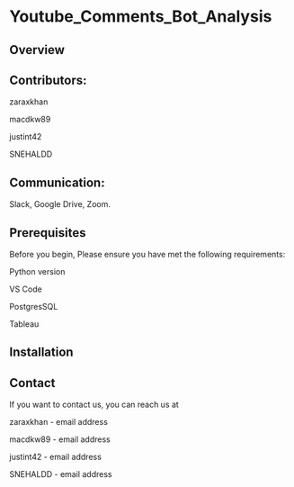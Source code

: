# Youtube_Comments_Bot_Analysis

## Overview

## Contributors: 
 zaraxkhan 

 macdkw89

 justint42

 SNEHALDD

## Communication:

 Slack, Google Drive, Zoom.


## Prerequisites

Before you begin, Please ensure you have met the following requirements:

Python version

VS Code 

PostgresSQL

Tableau


## Installation


## Contact 
If you want to contact us, you can reach us at

 zaraxkhan - email address

 macdkw89 - email address

 justint42 - email address

 SNEHALDD - email address
 
 
